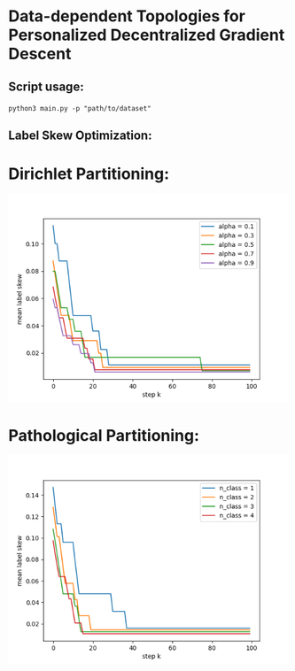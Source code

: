 # Data-dependent Topologies for Personalized Decentralized Gradient Descent

## Script usage:

 `python3 main.py -p "path/to/dataset"`

## Label Skew Optimization:

# Dirichlet Partitioning:

![Dirichlet](/results/dirichlet.png "Dirichlet")

# Pathological Partitioning:

![Pathological](/results/n_cls.png "Dirichlet")
